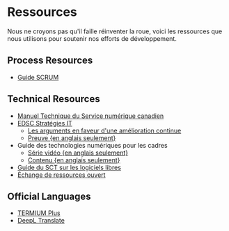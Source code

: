 # Ressources

Nous ne croyons pas qu'il faille réinventer la roue, voici les ressources que nous utilisons pour soutenir nos efforts de développement.

## Process Resources
* [Guide SCRUM](https://www.scrumguides.org/docs/scrumguide/v2020/2020-Scrum-Guide-French.pdf)

## Technical Resources
* [Manuel Technique du Service numérique canadien](https://cds-snc.github.io/technical-playbook-manuel-technique/fr/)
* [EDSC Stratégies IT](https://sara-sabr.github.io/ITStrategy/a-propos-de-nous.html)
  * [Les arguments en faveur d'une amélioration continue](https://sara-sabr.github.io/ITStrategy/2019/10/15/arguments-amelioration-continue.html)
  * [Preuve {en anglais seulement}](https://sara-sabr.github.io/ITStrategy/2019/11/13/case-continuous-improvement-deeper-dive.html)
* Guide des technologies numériques pour les cadres
  * [Série vidéo {en anglais seulement}](https://www.youtube.com/watch?v=T5SWWiOATt4&list=PL0xmTkOvLDzKiaRECryOxl_DbTo8phQcD)
  * [Contenu {en anglais seulement}](https://github.com/ToferC/digital-for-executives)
* [Guide du SCT sur les logiciels libres](https://www.canada.ca/fr/gouvernement/systeme/gouvernement-numerique/innovations-gouvernementales-numeriques/logiciels-libres.html)
* [Échange de ressources ouvert](https://code.open.canada.ca/)

## Official Languages
* [TERMIUM Plus](https://www.btb.termiumplus.gc.ca/tpv2alpha/alpha-eng.html?lang=eng)
* [DeepL Translate](https://www.deepl.com/en/translator)
